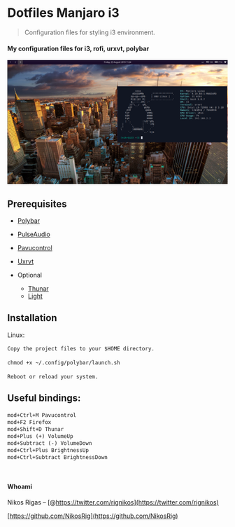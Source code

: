# Dotfiles Manjaro i3
> Configuration files for styling i3 environment.

#### My configuration files for i3, rofi, urxvt, polybar
![](preview.png)

## Prerequisites

* [Polybar](https://github.com/polybar/polybar)
* [PulseAudio](https://www.freedesktop.org/wiki/Software/PulseAudio/)
* [Pavucontrol](https://github.com/pulseaudio/pavucontrol)
* [Uxrvt](https://github.com/exg/rxvt-unicode)

* Optional
    - [Thunar](https://github.com/xfce-mirror/thunar)
    - [Light](https://github.com/haikarainen/light)


## Installation

Linux:

```
Copy the project files to your $HOME directory.
 
chmod +x ~/.config/polybar/launch.sh
 
Reboot or reload your system.
```

## Useful bindings:

```
mod+Ctrl+M Pavucontrol
mod+F2 Firefox 
mod+Shift+D Thunar
mod+Plus (+) VolumeUp
mod+Subtract (-) VolumeDown
mod+Ctrl+Plus BrightnessUp
mod+Ctrl+Subtract BrightnessDown

 
```

  



#### Whoami

Nikos Rigas – [@https://twitter.com/rignikos](https://twitter.com/rignikos) 

[https://github.com/NikosRig](https://github.com/NikosRig)



